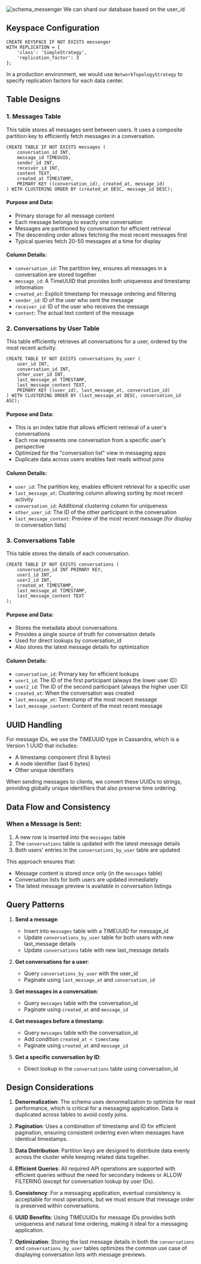 ![schema_messenger](https://github.com/user-attachments/assets/2c51f515-ca60-46ee-ab29-ccbe76b98666)
We can shard our database based on the user_id

## Keyspace Configuration

```cql
CREATE KEYSPACE IF NOT EXISTS messenger
WITH REPLICATION = {
    'class': 'SimpleStrategy',
    'replication_factor': 3
};
```

In a production environment, we would use `NetworkTopologyStrategy` to specify replication factors for each data center.

## Table Designs

### 1. Messages Table

This table stores all messages sent between users. It uses a composite partition key to efficiently fetch messages in a conversation.

```cql
CREATE TABLE IF NOT EXISTS messages (
    conversation_id INT,
    message_id TIMEUUID,  
    sender_id INT,
    receiver_id INT,
    content TEXT,
    created_at TIMESTAMP,
    PRIMARY KEY ((conversation_id), created_at, message_id)
) WITH CLUSTERING ORDER BY (created_at DESC, message_id DESC);
```

#### Purpose and Data:
- Primary storage for all message content
- Each message belongs to exactly one conversation
- Messages are partitioned by conversation for efficient retrieval
- The descending order allows fetching the most recent messages first
- Typical queries fetch 20-50 messages at a time for display

#### Column Details:
- `conversation_id`: The partition key, ensures all messages in a conversation are stored together
- `message_id`: A TimeUUID that provides both uniqueness and timestamp information
- `created_at`: Explicit timestamp for message ordering and filtering
- `sender_id`: ID of the user who sent the message
- `receiver_id`: ID of the user who receives the message
- `content`: The actual text content of the message

### 2. Conversations by User Table

This table efficiently retrieves all conversations for a user, ordered by the most recent activity.

```cql
CREATE TABLE IF NOT EXISTS conversations_by_user (
    user_id INT,
    conversation_id INT,
    other_user_id INT,
    last_message_at TIMESTAMP,
    last_message_content TEXT,
    PRIMARY KEY ((user_id), last_message_at, conversation_id)
) WITH CLUSTERING ORDER BY (last_message_at DESC, conversation_id ASC);
```

#### Purpose and Data:
- This is an index table that allows efficient retrieval of a user's conversations
- Each row represents one conversation from a specific user's perspective
- Optimized for the "conversation list" view in messaging apps
- Duplicate data across users enables fast reads without joins

#### Column Details:
- `user_id`: The partition key, enables efficient retrieval for a specific user
- `last_message_at`: Clustering column allowing sorting by most recent activity
- `conversation_id`: Additional clustering column for uniqueness
- `other_user_id`: The ID of the other participant in the conversation
- `last_message_content`: Preview of the most recent message (for display in conversation lists)

### 3. Conversations Table

This table stores the details of each conversation.

```cql
CREATE TABLE IF NOT EXISTS conversations (
    conversation_id INT PRIMARY KEY,
    user1_id INT,
    user2_id INT,
    created_at TIMESTAMP,
    last_message_at TIMESTAMP,
    last_message_content TEXT
);
```

#### Purpose and Data:
- Stores the metadata about conversations
- Provides a single source of truth for conversation details
- Used for direct lookups by conversation_id
- Also stores the latest message details for optimization

#### Column Details:
- `conversation_id`: Primary key for efficient lookups
- `user1_id`: The ID of the first participant (always the lower user ID)
- `user2_id`: The ID of the second participant (always the higher user ID)
- `created_at`: When the conversation was created
- `last_message_at`: Timestamp of the most recent message
- `last_message_content`: Content of the most recent message

## UUID Handling

For message IDs, we use the TIMEUUID type in Cassandra, which is a Version 1 UUID that includes:
- A timestamp component (first 8 bytes)
- A node identifier (last 6 bytes)
- Other unique identifiers

When sending messages to clients, we convert these UUIDs to strings, providing globally unique identifiers that also preserve time ordering.

## Data Flow and Consistency

### When a Message is Sent:
1. A new row is inserted into the `messages` table
2. The `conversations` table is updated with the latest message details
3. Both users' entries in the `conversations_by_user` table are updated

This approach ensures that:
- Message content is stored once only (in the `messages` table)
- Conversation lists for both users are updated immediately
- The latest message preview is available in conversation listings

## Query Patterns

1. **Send a message**:
   - Insert into `messages` table with a TIMEUUID for message_id
   - Update `conversations_by_user` table for both users with new last_message details
   - Update `conversations` table with new last_message details

2. **Get conversations for a user**:
   - Query `conversations_by_user` with the user_id
   - Paginate using `last_message_at` and `conversation_id`

3. **Get messages in a conversation**:
   - Query `messages` table with the conversation_id
   - Paginate using `created_at` and `message_id`

4. **Get messages before a timestamp**:
   - Query `messages` table with the conversation_id
   - Add condition `created_at < timestamp`
   - Paginate using `created_at` and `message_id`

5. **Get a specific conversation by ID**:
   - Direct lookup in the `conversations` table using conversation_id

## Design Considerations

1. **Denormalization**: The schema uses denormalization to optimize for read performance, which is critical for a messaging application. Data is duplicated across tables to avoid costly joins.

2. **Pagination**: Uses a combination of timestamp and ID for efficient pagination, ensuring consistent ordering even when messages have identical timestamps.

3. **Data Distribution**: Partition keys are designed to distribute data evenly across the cluster while keeping related data together.

4. **Efficient Queries**: All required API operations are supported with efficient queries without the need for secondary indexes or ALLOW FILTERING (except for conversation lookup by user IDs).

5. **Consistency**: For a messaging application, eventual consistency is acceptable for most operations, but we must ensure that message order is preserved within conversations.

6. **UUID Benefits**: Using TIMEUUIDs for message IDs provides both uniqueness and natural time ordering, making it ideal for a messaging application.

7. **Optimization**: Storing the last message details in both the `conversations` and `conversations_by_user` tables optimizes the common use case of displaying conversation lists with message previews.

